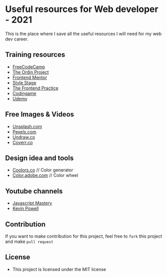 # Useful resources for Web developer -  2021
This is the place where I save all the useful resources I will need for my web dev career.

## Training resources
- [FreeCodeCamp](https://www.freecodecamp.org/)
- [The Ordin Project](https://www.theodinproject.com/)
- [Frontend Mentor](https://www.frontendmentor.io/)
- [Style Stage](https://stylestage.dev/)
- [The Frontend Practice](https://www.frontendpractice.com/)
- [Codingame](https://www.codingame.com/home)
- [Udemy](https://www.udemy.com/)

## Free Images & Videos
- [Unsplash.com](Unsplash.com)
- [Pexels.com](Pexels.com)
- [Undraw.co](Undraw.co)
- [Coverr.co](Coverr.co)

## Design idea and tools
- [Coolors.co](https://coolors.co/) // Color generator
- [Color.adobe.com](https://color.adobe.com/create/color-wheel) // Color wheel
 

## Youtube channels
- [Javascript Mastery](https://www.youtube.com/watch?v=9CEW3Tmx2tg)
- [Kevin Powell](https://www.youtube.com/channel/UCJZv4d5rbIKd4QHMPkcABCw)

## Contribution
If you want to make contribution for this project, feel free to `fork` this project and make `pull request`

## License

- This project is licensed under the MIT license

